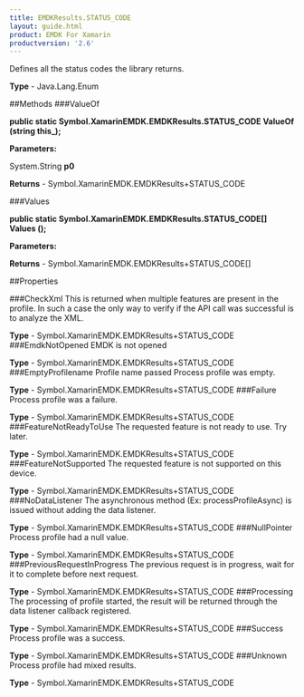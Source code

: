 ```yaml
---
title: EMDKResults.STATUS_CODE
layout: guide.html
product: EMDK For Xamarin 
productversion: '2.6' 
---
```

Defines all the status codes the library returns.

**Type** - Java.Lang.Enum

##Methods
###ValueOf

**public static Symbol.XamarinEMDK.EMDKResults.STATUS_CODE ValueOf (string this_);**


        

**Parameters:**

System.String **p0** 

**Returns** - Symbol.XamarinEMDK.EMDKResults+STATUS_CODE

###Values

**public static Symbol.XamarinEMDK.EMDKResults.STATUS_CODE[] Values ();**


        

**Parameters:**

**Returns** - Symbol.XamarinEMDK.EMDKResults+STATUS_CODE[]

##Properties

###CheckXml
This is returned when multiple features are present in the profile. In such a case the only way to verify if the API call was successful is to analyze the XML.

**Type** - Symbol.XamarinEMDK.EMDKResults+STATUS_CODE
###EmdkNotOpened
EMDK is not opened

**Type** - Symbol.XamarinEMDK.EMDKResults+STATUS_CODE
###EmptyProfilename
Profile name passed Process profile was empty.

**Type** - Symbol.XamarinEMDK.EMDKResults+STATUS_CODE
###Failure
 Process profile was a failure.

**Type** - Symbol.XamarinEMDK.EMDKResults+STATUS_CODE
###FeatureNotReadyToUse
The requested feature is not ready to use. Try later.

**Type** - Symbol.XamarinEMDK.EMDKResults+STATUS_CODE
###FeatureNotSupported
The requested feature is not supported on this device.

**Type** - Symbol.XamarinEMDK.EMDKResults+STATUS_CODE
###NoDataListener
The asynchronous method (Ex: processProfileAsync) is issued without adding the data listener.

**Type** - Symbol.XamarinEMDK.EMDKResults+STATUS_CODE
###NullPointer
Process profile had a null value.

**Type** - Symbol.XamarinEMDK.EMDKResults+STATUS_CODE
###PreviousRequestInProgress
The previous request is in progress, wait for it to complete before next request.

**Type** - Symbol.XamarinEMDK.EMDKResults+STATUS_CODE
###Processing
The processing of profile started, the result will be returned through the data listener callback registered.

**Type** - Symbol.XamarinEMDK.EMDKResults+STATUS_CODE
###Success
Process profile was a success.

**Type** - Symbol.XamarinEMDK.EMDKResults+STATUS_CODE
###Unknown
Process profile had mixed results.

**Type** - Symbol.XamarinEMDK.EMDKResults+STATUS_CODE
